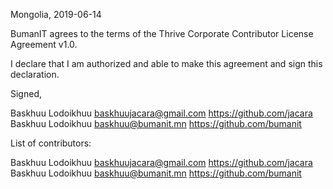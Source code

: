 Mongolia, 2019-06-14

BumanIT agrees to the terms of the Thrive Corporate Contributor License
Agreement v1.0.

I declare that I am authorized and able to make this agreement and sign this
declaration.

Signed,

Baskhuu Lodoikhuu baskhuujacara@gmail.com https://github.com/jacara
Baskhuu Lodoikhuu baskhuu@bumanit.mn https://github.com/bumanit

List of contributors:

Baskhuu Lodoikhuu baskhuujacara@gmail.com https://github.com/jacara
Baskhuu Lodoikhuu baskhuu@bumanit.mn https://github.com/bumanit
